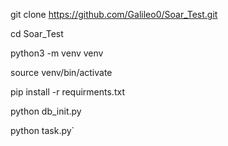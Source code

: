 git clone https://github.com/Galileo0/Soar_Test.git

cd Soar_Test

python3 -m venv venv

source venv/bin/activate

pip install -r requirments.txt

python db_init.py

python task.py`
